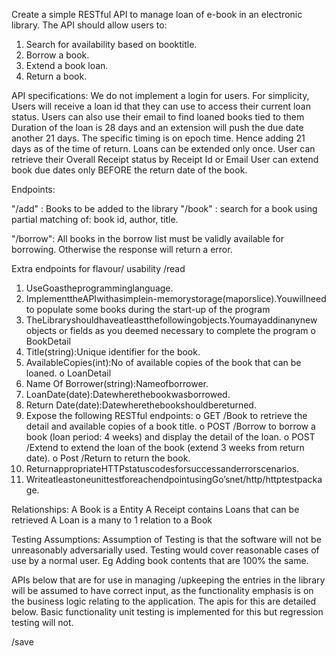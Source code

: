 Create a simple RESTful API to manage loan of e-book in an electronic library. The API should allow users to:
1. Search for availability based on booktitle. 
2. Borrow a book.
3. Extend a book loan.
4. Return a book.


API specifications:
We do not implement a login for users. For simplicity, Users will receive a loan id that they can use to access their current loan status. Users can also use their email to find loaned books tied to them
Duration of the loan is 28 days and an extension will push the due date another 21 days. The specific timing is on epoch time. Hence adding 21 days as of the time of return.
Loans can be extended only once.
User can retrieve their Overall Receipt status by Receipt Id or Email
User can extend book due dates only BEFORE the return date of the book.

Endpoints:

"/add" : Books to be added to the library
"/book" : search for a book using partial matching of: book id, author, title.


"/borrow": All books in the borrow list must be validly available for borrowing. Otherwise the response will return a error.

Extra endpoints for flavour/ usability
/read


1. UseGoastheprogramminglanguage.
2. ImplementtheAPIwithasimplein-memorystorage(maporslice).Youwillneed
to populate some books during the start-up of the program
1. TheLibraryshouldhaveatleastthefollowingobjects.Youmayaddinanynew
objects or fields as you deemed necessary to complete the program o BookDetail
1. Title(string):Unique identifier for the book.
2. AvailableCopies(int):No of available copies of the book that can be
    loaned. 
o LoanDetail
1. Name Of Borrower(string):Nameofborrower.
2. LoanDate(date):Datewherethebookwasborrowed.
3. Return Date(date):Datewherethebookshouldbereturned.
4. Expose the following RESTful endpoints:
o GET /Book to retrieve the detail and available copies of a book title.
o POST /Borrow to borrow a book (loan period: 4 weeks) and display the detail
of the loan.
o POST /Extend to extend the loan of the book (extend 3 weeks from return
date).
o Post /Return to return the book.
1. ReturnappropriateHTTPstatuscodesforsuccessanderrorscenarios.
2. WriteatleastoneunittestforeachendpointusingGo’snet/http/httptestpackage.

Relationships:
A Book is a Entity
A Receipt contains Loans that can be retrieved
A Loan is a many to 1 relation to a Book

Testing Assumptions:
Assumption of Testing is that the software will not be unreasonably adversarially used.
Testing would cover reasonable cases of use by a normal user.
Eg Adding book contents that are 100% the same.

APIs below that are for use in managing /upkeeping the entries in the library will be assumed to have correct input, as the functionality emphasis is on the business logic relating to the application. The apis for this are detailed below. Basic functionality unit testing is implemented for this but regression testing will not.

/save
